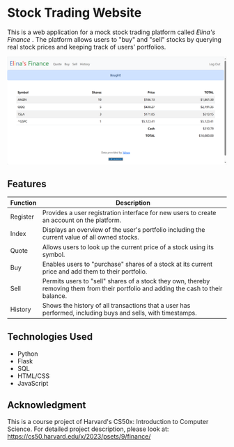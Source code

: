 # Stock Trading Website

This is a web application for a mock stock trading platform called _Elina's Finance_ . The platform allows users to "buy" and "sell" stocks by querying real stock prices and keeping track of users' portfolios.

![Stock Trading Website Screenshot](screenshot.png)

## Features

| Function | Description |
|----------|-------------|
| Register | Provides a user registration interface for new users to create an account on the platform. |
| Index    | Displays an overview of the user's portfolio including the current value of all owned stocks. |
| Quote    | Allows users to look up the current price of a stock using its symbol. |
| Buy      | Enables users to "purchase" shares of a stock at its current price and add them to their portfolio. |
| Sell     | Permits users to "sell" shares of a stock they own, thereby removing them from their portfolio and adding the cash to their balance. |
| History  | Shows the history of all transactions that a user has performed, including buys and sells, with timestamps. |

## Technologies Used

- Python
- Flask
- SQL
- HTML/CSS
- JavaScript

## Acknowledgment

This is a course project of Harvard's CS50x: Introduction to Computer Science. For detailed project description, please look at:
https://cs50.harvard.edu/x/2023/psets/9/finance/
